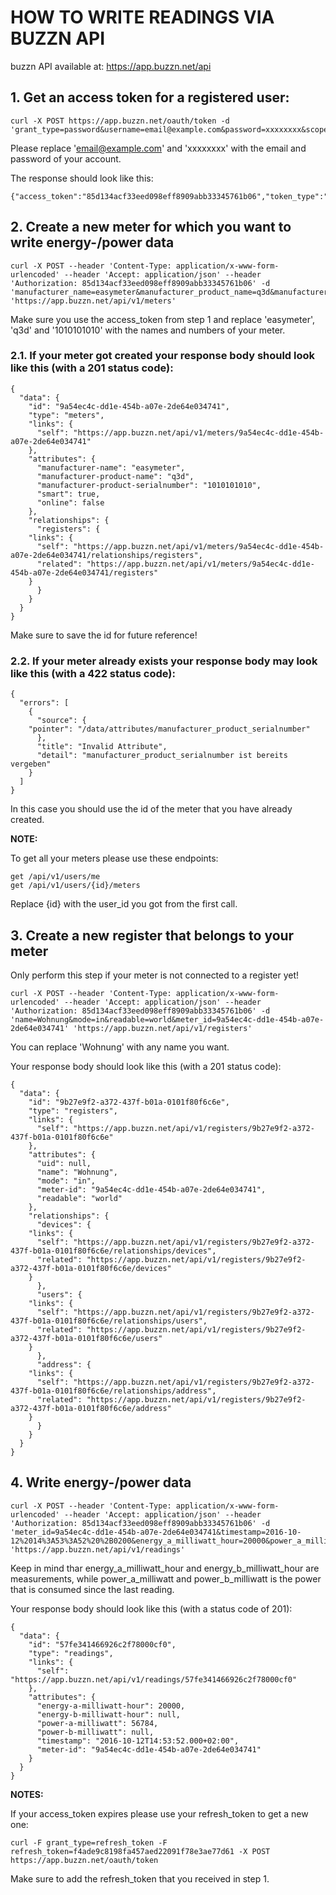 # HOW TO WRITE READINGS VIA BUZZN API


buzzn API available at: https://app.buzzn.net/api


## 1. Get an access token for a registered user:

	curl -X POST https://app.buzzn.net/oauth/token -d 'grant_type=password&username=email@example.com&password=xxxxxxxx&scope=full'

Please replace 'email@example.com' and 'xxxxxxxx' with the email and password of your account.

The response should look like this:

	{"access_token":"85d134acf33eed098eff8909abb33345761b06","token_type":"bearer","expires_in":7200,"refresh_token":"f4ade9c8198fa457aed22091f78e3ae77d61","scope":"full","created_at":1476265600}


## 2. Create a new meter for which you want to write energy-/power data

	curl -X POST --header 'Content-Type: application/x-www-form-urlencoded' --header 'Accept: application/json' --header 'Authorization: 85d134acf33eed098eff8909abb33345761b06' -d 'manufacturer_name=easymeter&manufacturer_product_name=q3d&manufacturer_product_serialnumber=1010101010&smart=true' 'https://app.buzzn.net/api/v1/meters'

Make sure you use the access_token from step 1 and replace 'easymeter', 'q3d' and '1010101010' with the names and numbers of your meter.

### 2.1. If your meter got created your response body should look like this (with a 201 status code):
	
	{
	  "data": {
	    "id": "9a54ec4c-dd1e-454b-a07e-2de64e034741",
	    "type": "meters",
	    "links": {
	      "self": "https://app.buzzn.net/api/v1/meters/9a54ec4c-dd1e-454b-a07e-2de64e034741"
	    },
	    "attributes": {
	      "manufacturer-name": "easymeter",
	      "manufacturer-product-name": "q3d",
	      "manufacturer-product-serialnumber": "1010101010",
	      "smart": true,
	      "online": false
	    },
	    "relationships": {
	      "registers": {
		"links": {
		  "self": "https://app.buzzn.net/api/v1/meters/9a54ec4c-dd1e-454b-a07e-2de64e034741/relationships/registers",
		  "related": "https://app.buzzn.net/api/v1/meters/9a54ec4c-dd1e-454b-a07e-2de64e034741/registers"
		}
	      }
	    }
	  }
	}
	

Make sure to save the id for future reference!

### 2.2. If your meter already exists your response body may look like this (with a 422 status code):
	
	{
	  "errors": [
	    {
	      "source": {
		"pointer": "/data/attributes/manufacturer_product_serialnumber"
	      },
	      "title": "Invalid Attribute",
	      "detail": "manufacturer_product_serialnumber ist bereits vergeben"
	    }
	  ]
	}

In this case you should use the id of the meter that you have already created. 

**NOTE:**

To get all your meters please use these endpoints:

	get /api/v1/users/me
	get /api/v1/users/{id}/meters 

Replace {id} with the user_id you got from the first call.


## 3. Create a new register that belongs to your meter

Only perform this step if your meter is not connected to a register yet!

	curl -X POST --header 'Content-Type: application/x-www-form-urlencoded' --header 'Accept: application/json' --header 'Authorization: 85d134acf33eed098eff8909abb33345761b06' -d 'name=Wohnung&mode=in&readable=world&meter_id=9a54ec4c-dd1e-454b-a07e-2de64e034741' 'https://app.buzzn.net/api/v1/registers'

You can replace 'Wohnung' with any name you want.

Your response body should look like this (with a 201 status code):

	{
	  "data": {
	    "id": "9b27e9f2-a372-437f-b01a-0101f80f6c6e",
	    "type": "registers",
	    "links": {
	      "self": "https://app.buzzn.net/api/v1/registers/9b27e9f2-a372-437f-b01a-0101f80f6c6e"
	    },
	    "attributes": {
	      "uid": null,
	      "name": "Wohnung",
	      "mode": "in",
	      "meter-id": "9a54ec4c-dd1e-454b-a07e-2de64e034741",
	      "readable": "world"
	    },
	    "relationships": {
	      "devices": {
		"links": {
		  "self": "https://app.buzzn.net/api/v1/registers/9b27e9f2-a372-437f-b01a-0101f80f6c6e/relationships/devices",
		  "related": "https://app.buzzn.net/api/v1/registers/9b27e9f2-a372-437f-b01a-0101f80f6c6e/devices"
		}
	      },
	      "users": {
		"links": {
		  "self": "https://app.buzzn.net/api/v1/registers/9b27e9f2-a372-437f-b01a-0101f80f6c6e/relationships/users",
		  "related": "https://app.buzzn.net/api/v1/registers/9b27e9f2-a372-437f-b01a-0101f80f6c6e/users"
		}
	      },
	      "address": {
		"links": {
		  "self": "https://app.buzzn.net/api/v1/registers/9b27e9f2-a372-437f-b01a-0101f80f6c6e/relationships/address",
		  "related": "https://app.buzzn.net/api/v1/registers/9b27e9f2-a372-437f-b01a-0101f80f6c6e/address"
		}
	      }
	    }
	  }
	}



## 4. Write energy-/power data

	curl -X POST --header 'Content-Type: application/x-www-form-urlencoded' --header 'Accept: application/json' --header 'Authorization: 85d134acf33eed098eff8909abb33345761b06' -d 'meter_id=9a54ec4c-dd1e-454b-a07e-2de64e034741&timestamp=2016-10-12%2014%3A53%3A52%20%2B0200&energy_a_milliwatt_hour=20000&power_a_milliwatt=56784' 'https://app.buzzn.net/api/v1/readings'

Keep in mind thar energy_a_milliwatt_hour and energy_b_milliwatt_hour are measurements, while power_a_milliwatt and power_b_milliwatt is the power that is consumed since the last reading. 

Your response body should look like this (with a status code of 201):

	{
	  "data": {
	    "id": "57fe341466926c2f78000cf0",
	    "type": "readings",
	    "links": {
	      "self": "https://app.buzzn.net/api/v1/readings/57fe341466926c2f78000cf0"
	    },
	    "attributes": {
	      "energy-a-milliwatt-hour": 20000,
	      "energy-b-milliwatt-hour": null,
	      "power-a-milliwatt": 56784,
	      "power-b-milliwatt": null,
	      "timestamp": "2016-10-12T14:53:52.000+02:00",
	      "meter-id": "9a54ec4c-dd1e-454b-a07e-2de64e034741"
	    }
	  }
	}




**NOTES:**

If your access_token expires please use your refresh_token to get a new one:

	curl -F grant_type=refresh_token -F refresh_token=f4ade9c8198fa457aed22091f78e3ae77d61 -X POST https://app.buzzn.net/oauth/token

Make sure to add the refresh_token that you received in step 1.








